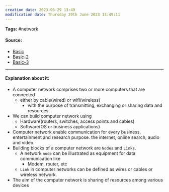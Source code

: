 ```yaml
---
creation date: 2023-06-29 13:49
modification date: Thursday 29th June 2023 13:49:11
---
```


**Tags:** #network 

#### Source:

* [Basic](https://www.ibm.com/topics/networking)
* [Basic-2](https://learn.microsoft.com/en-us/training/modules/network-fundamentals/2-network-types-topologies)
* [Basic-3](https://aws.amazon.com/what-is/computer-networking/)

--------------------------------------

#### Explanation about it:

* A computer network comprises two or more computers that are connected
	* either by cable(wired) or wifi(wireless)
		* with the purpose of transmitting, exchanging or sharing data and resources.
* We can build computer network using 
	* Hardware(routers, switches, access points and cables)
	* Software(OS or business applications)
* Computer network enable communication for every business, entertainment and research purpose. the internet, online search, audio and video.
* Building blocks of a computer network are `Nodes` and `Links`.
	* A network `node` can be illustrated as equipment for data communication like
		* Modem, router, etc
	* `Link` in computer networks can be defined as wires or cables or wireless network.
* The aim of the computer network is sharing of resources among various devices